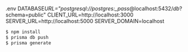 .env
DATABASE*URL="postgresql://postgres:\_pass*@localhost:5432/_db_?schema=public"
CLIENT_URL=http://localhost:3000
SERVER_URL=http://localhost:5000
SERVER_DOMAIN=localhost

```bash
$ npm install
$ prisma db push
$ prisma generate
```
